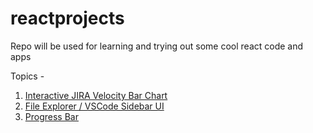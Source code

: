 # reactprojects

Repo will be used for learning and trying out some cool react code and apps

Topics -

1. [Interactive JIRA Velocity Bar Chart](interactive-barchart/outputs/o1.png)
2. [File Explorer / VSCode Sidebar UI](fileexplorer-vscodesidebar/outputs/o1.png)
3. [Progress Bar](progress-bar/outputs/o1.png)
